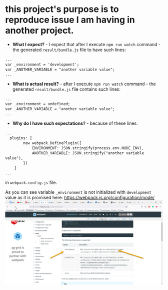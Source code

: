 # this project's purpose is to reproduce issue I am having in another project.
- **What I expect?** - I expect that after I execute `npm run watch` command - the generated
`result/bundle.js` file to have such lines:

```
...
var _environment = 'development';
var _ANOTHER_VARIABLE = "another variable value";
...
```
- **What is actual result?** - after I execute `npm run watch` command - the generated
  `result/bundle.js` file contains such lines:

```
...
var _environment = undefined;
var _ANOTHER_VARIABLE = "another variable value";
...
```

- **Why do I have such expectations?** - because of these lines:

```
...
  plugins: [
        new webpack.DefinePlugin({
            ENVIRONMENT: JSON.stringify(process.env.NODE_ENV),
            ANOTHER_VARIABLE: JSON.stringify("another variable value"),
        })
    ]
...
```
in `webpack.config.js` file.

As you can see variable `_environment` is not initialized with `development` value as it is promised 
here: https://webpack.js.org/configuration/mode/
![reference to documentation page](reference_to_documentation.png)